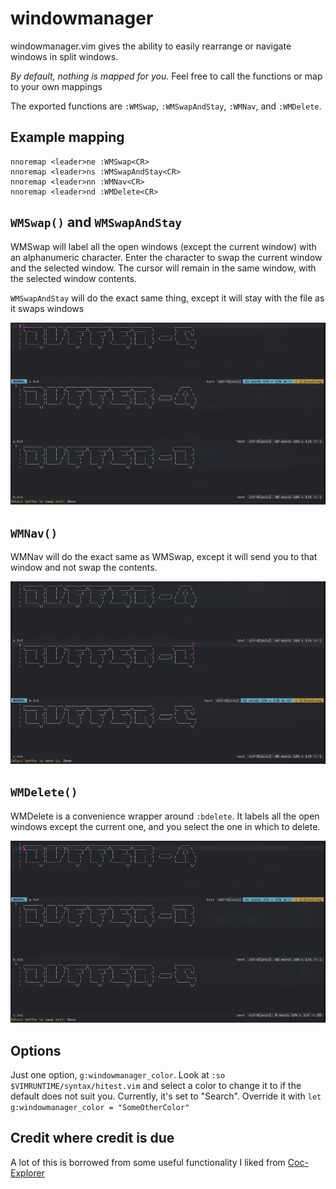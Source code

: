 # windowmanager

windowmanager.vim gives the ability to easily rearrange or navigate windows in split windows.

*By default, nothing is mapped for you.* Feel free to call the functions or map to your own mappings

The exported functions are `:WMSwap`, `:WMSwapAndStay`, `:WMNav`, and `:WMDelete`.

## Example mapping

```vim
nnoremap <leader>ne :WMSwap<CR>
nnoremap <leader>ns :WMSwapAndStay<CR>
nnoremap <leader>nn :WMNav<CR>
nnoremap <leader>nd :WMDelete<CR>
```

## `WMSwap()` and `WMSwapAndStay`

WMSwap will label all the open windows (except the current window) with an alphanumeric character. 
Enter the character to swap the current window and the selected window. The cursor will remain in the same window, with the selected window contents.

`WMSwapAndStay` will do the exact same thing, except it will stay with the file as it swaps windows

![Swap Example](/images/swap.gif)

## `WMNav()`

WMNav will do the exact same as WMSwap, except it will send you to that window and not swap the contents.

![Nav Example](/images/nav.gif)

## `WMDelete()`

WMDelete is a convenience wrapper around `:bdelete`. It labels all the open windows except the current one, and you select the one in which to delete.

![Del example](/images/del.gif)

## Options

Just one option, `g:windowmanager_color`. Look at `:so $VIMRUNTIME/syntax/hitest.vim` and select a color to change it to if the default does not suit you. 
Currently, it's set to "Search". Override it with `let g:windowmanager_color = "SomeOtherColor"`

## Credit where credit is due

A lot of this is borrowed from some useful functionality I liked from [Coc-Explorer](https://github.com/weirongxu/coc-explorer)

